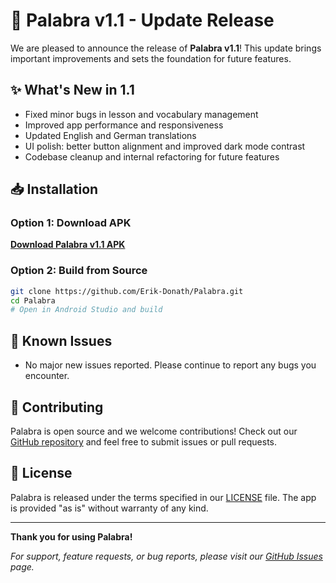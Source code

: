 # 🎉 Palabra v1.1 - Update Release

We are pleased to announce the release of **Palabra v1.1**! This update brings important improvements and sets the foundation for future features.

## ✨ What's New in 1.1

- Fixed minor bugs in lesson and vocabulary management
- Improved app performance and responsiveness
- Updated English and German translations
- UI polish: better button alignment and improved dark mode contrast
- Codebase cleanup and internal refactoring for future features

## 📥 Installation

### Option 1: Download APK
[**Download Palabra v1.1 APK**](https://github.com/Erik-Donath/Palabra/releases/tag/1.1)

### Option 2: Build from Source
```bash
git clone https://github.com/Erik-Donath/Palabra.git
cd Palabra
# Open in Android Studio and build
```

## 🐞 Known Issues
- No major new issues reported. Please continue to report any bugs you encounter.

## 🤝 Contributing
Palabra is open source and we welcome contributions! Check out our [GitHub repository](https://github.com/Erik-Donath/Palabra) and feel free to submit issues or pull requests.

## 📄 License
Palabra is released under the terms specified in our [LICENSE](./LICENSE) file. The app is provided "as is" without warranty of any kind.

---

**Thank you for using Palabra!**

*For support, feature requests, or bug reports, please visit our [GitHub Issues](https://github.com/Erik-Donath/Palabra/issues) page.*
